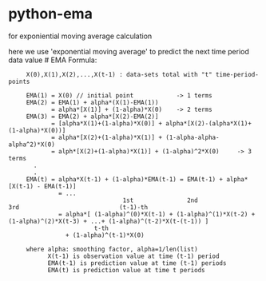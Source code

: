 python-ema
==========
for exponiential moving average calculation


  here we use 'exponential moving average' to predict the next time period data value
    # EMA Formula:

         X(0),X(1),X(2),...,X(t-1) : data-sets total with "t" time-period-points

         EMA(1) = X(0) // initial point            -> 1 terms
         EMA(2) = EMA(1) + alpha*(X(1)-EMA(1))
                = alpha*[X(1)] + (1-alpha)*X(0)    -> 2 terms
         EMA(3) = EMA(2) + alpha*[X(2)-EMA(2)]
                = [alpha*X(1)+(1-alpha)*X(0)] + alpha*[X(2)-(alpha*X(1)+(1-alpha)*X(0))]
                = alpha*[X(2)+(1-alpha)*X(1)] + (1-alpha-alpha-alpha^2)*X(0)
                = alph*[X(2)+(1-alpha)*X(1)] + (1-alpha)^2*X(0)     -> 3 terms
           .
           .
         EMA(t) = alpha*X(t-1) + (1-alpha)*EMA(t-1) = EMA(t-1) + alpha*[X(t-1) - EMA(t-1)]
                  = ...
                                    1st               2nd                     3rd                            (t-1)-th
                  = alpha*[ (1-alpha)^(0)*X(t-1) + (1-alpha)^(1)*X(t-2) + (1-alpha)^(2)*X(t-3) + ...+ (1-alpha)^(t-2)*X(t-(t-1)) ]
                            t-th
                    + (1-alpha)^(t-1)*X(0)

         where alpha: smoothing factor, alpha=1/len(list)
               X(t-1) is observation value at time (t-1) period
               EMA(t-1) is prediction value at time (t-1) periods
               EMA(t) is prediction value at time t periods
